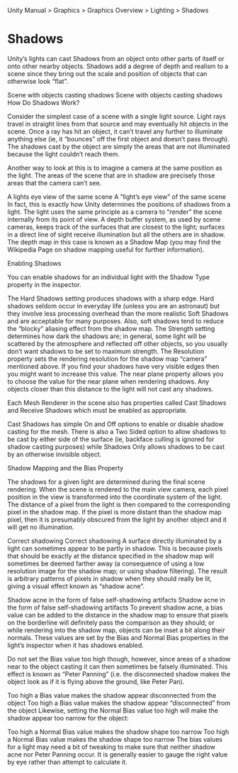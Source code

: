 Unity Manual > Graphics > Graphics Overview > Lighting > Shadows

# Shadows

Unity’s lights can cast Shadows from an object onto other parts of itself or onto other nearby objects. Shadows add a degree of depth and realism to a scene since they bring out the scale and position of objects that can otherwise look “flat”.

Scene with objects casting shadows
Scene with objects casting shadows
How Do Shadows Work?

Consider the simplest case of a scene with a single light source. Light rays travel in straight lines from that source and may eventually hit objects in the scene. Once a ray has hit an object, it can’t travel any further to illuminate anything else (ie, it “bounces” off the first object and doesn’t pass through). The shadows cast by the object are simply the areas that are not illuminated because the light couldn’t reach them.


Another way to look at this is to imagine a camera at the same position as the light. The areas of the scene that are in shadow are precisely those areas that the camera can’t see.

A lights eye view of the same scene
A “light’s eye view” of the same scene
In fact, this is exactly how Unity determines the positions of shadows from a light. The light uses the same principle as a camera to “render” the scene internally from its point of view. A depth buffer system, as used by scene cameras, keeps track of the surfaces that are closest to the light; surfaces in a direct line of sight receive illumination but all the others are in shadow. The depth map in this case is known as a Shadow Map (you may find the Wikipedia Page on shadow mapping useful for further information).

Enabling Shadows

You can enable shadows for an individual light with the Shadow Type property in the inspector.


The Hard Shadows setting produces shadows with a sharp edge. Hard shadows seldom occur in everyday life (unless you are an astronaut) but they involve less processing overhead than the more realistic Soft Shadows and are acceptable for many purposes. Also, soft shadows tend to reduce the “blocky” aliasing effect from the shadow map. The Strength setting determines how dark the shadows are; in general, some light will be scattered by the atmosphere and reflected off other objects, so you usually don’t want shadows to be set to maximum strength. The Resolution property sets the rendering resolution for the shadow map “camera” mentioned above. If you find your shadows have very visible edges then you might want to increase this value. The near plane property allows you to choose the value for the near plane when rendering shadows. Any objects closer than this distance to the light will not cast any shadows.

Each Mesh Renderer in the scene also has properties called Cast Shadows and Receive Shadows which must be enabled as appropriate.


Cast Shadows has simple On and Off options to enable or disable shadow casting for the mesh. There is also a Two Sided option to allow shadows to be cast by either side of the surface (ie, backface culling is ignored for shadow casting purposes) while Shadows Only allows shadows to be cast by an otherwise invisible object.

Shadow Mapping and the Bias Property

The shadows for a given light are determined during the final scene rendering. When the scene is rendered to the main view camera, each pixel position in the view is transformed into the coordinate system of the light. The distance of a pixel from the light is then compared to the corresponding pixel in the shadow map. If the pixel is more distant than the shadow map pixel, then it is presumably obscured from the light by another object and it will get no illumination.

Correct shadowing
Correct shadowing
A surface directly illuminated by a light can sometimes appear to be partly in shadow. This is because pixels that should be exactly at the distance specified in the shadow map will sometimes be deemed farther away (a consequence of using a low resolution image for the shadow map; or using shadow filtering). The result is arbitrary patterns of pixels in shadow when they should really be lit, giving a visual effect known as “shadow acne”.

Shadow acne in the form of false self-shadowing artifacts
Shadow acne in the form of false self-shadowing artifacts
To prevent shadow acne, a bias value can be added to the distance in the shadow map to ensure that pixels on the borderline will definitely pass the comparison as they should; or while rendering into the shadow map, objects can be inset a bit along their normals. These values are set by the Bias and Normal Bias properties in the light’s inspector when it has shadows enabled.

Do not set the Bias value too high though, however, since areas of a shadow near to the object casting it can then sometimes be falsely illuminated. This effect is known as “Peter Panning” (i.e. the disconnected shadow makes the object look as if it is flying above the ground, like Peter Pan).

Too high a Bias value makes the shadow appear disconnected from the object
Too high a Bias value makes the shadow appear “disconnected” from the object
Likewise, setting the Normal Bias value too high will make the shadow appear too narrow for the object:

Too high a Normal Bias value makes the shadow shape too narrow
Too high a Normal Bias value makes the shadow shape too narrow
The bias values for a light may need a bit of tweaking to make sure that neither shadow acne nor Peter Panning occur. It is generally easier to gauge the right value by eye rather than attempt to calculate it.
